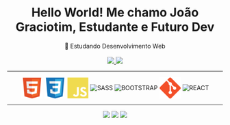 <h1 align="center">
    Hello World! Me chamo João Graciotim, Estudante e Futuro Dev
</h1>


<div style="display: inline_block" align="center">
    🌱 Estudando Desenvolvimento Web
</div>

<br>


<div align="center">
    <a href="https://github.com/duribeiro">
        <img height="150em"
            src="https://github-readme-stats.vercel.app/api?username=devgraciotim&count_private=true&include_all_commits=true&show_icons=true&theme=dracula&hide_border=false&show_owner=true" />
        <img height="150em"
            src="https://github-readme-stats.vercel.app/api/top-langs/?username=devgraciotim&theme=dracula&hide_border=false&&layout=compact" />
    </a>
</div>

<hr>


<div style="display: inline_block" align="center">
    <img align="center" alt="HTML" width="50"
        src="https://raw.githubusercontent.com/devicons/devicon/master/icons/html5/html5-original.svg">
    <img align="center" alt="CSS" width="50"
        src="https://raw.githubusercontent.com/devicons/devicon/master/icons/css3/css3-original.svg">
    <img align="center" alt="JS" width="50"
        src="https://raw.githubusercontent.com/devicons/devicon/master/icons/javascript/javascript-plain.svg">
    <img align="center" alt="SASS" width="50"
        src="https://cdn.jsdelivr.net/gh/devicons/devicon/icons/sass/sass-original.svg">
    <img align="center" alt="BOOTSTRAP" width="50"
        src="https://cdn.jsdelivr.net/gh/devicons/devicon/icons/bootstrap/bootstrap-original.svg">
    <img align="center" alt="GIT" width="50"
        src="https://raw.githubusercontent.com/devicons/devicon/master/icons/git/git-original.svg">    
    <img align="center" alt="REACT" width="50"
        src="https://cdn.jsdelivr.net/gh/devicons/devicon/icons/react/react-original.svg">    
</div>
<hr>

<div style="display: inline_block" align="center">
    <a href="https://www.instagram.com/joao_graciotim/" target="_blank"><img
            src="https://img.shields.io/badge/-Instagram-%23E4405F?style=for-the-badge&logo=instagram&logoColor=white"
            target="_blank"></a>
    <a href="mailto:joaograciotim.profissional@gmail.com"><img
            src="https://img.shields.io/badge/-Gmail-%23333?style=for-the-badge&logo=gmail&logoColor=white"
            target="_blank"></a>
    <a href="https://www.linkedin.com/in/joaograciotim/" target="_blank"><img
            src="https://img.shields.io/badge/-LinkedIn-%230077B5?style=for-the-badge&logo=linkedin&logoColor=white"
            target="_blank"></a>
</div>
